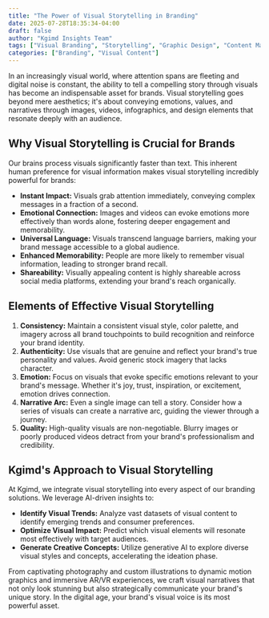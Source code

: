 ```yaml
---
title: "The Power of Visual Storytelling in Branding"
date: 2025-07-28T18:35:34-04:00
draft: false
author: "Kgimd Insights Team"
tags: ["Visual Branding", "Storytelling", "Graphic Design", "Content Marketing"]
categories: ["Branding", "Visual Content"]
---
```


In an increasingly visual world, where attention spans are fleeting and digital noise is constant, the ability to tell a compelling story through visuals has become an indispensable asset for brands. Visual storytelling goes beyond mere aesthetics; it's about conveying emotions, values, and narratives through images, videos, infographics, and design elements that resonate deeply with an audience.

## Why Visual Storytelling is Crucial for Brands

Our brains process visuals significantly faster than text. This inherent human preference for visual information makes visual storytelling incredibly powerful for brands:

*   **Instant Impact:** Visuals grab attention immediately, conveying complex messages in a fraction of a second.
*   **Emotional Connection:** Images and videos can evoke emotions more effectively than words alone, fostering deeper engagement and memorability.
*   **Universal Language:** Visuals transcend language barriers, making your brand message accessible to a global audience.
*   **Enhanced Memorability:** People are more likely to remember visual information, leading to stronger brand recall.
*   **Shareability:** Visually appealing content is highly shareable across social media platforms, extending your brand's reach organically.

## Elements of Effective Visual Storytelling

1.  **Consistency:** Maintain a consistent visual style, color palette, and imagery across all brand touchpoints to build recognition and reinforce your brand identity.
2.  **Authenticity:** Use visuals that are genuine and reflect your brand's true personality and values. Avoid generic stock imagery that lacks character.
3.  **Emotion:** Focus on visuals that evoke specific emotions relevant to your brand's message. Whether it's joy, trust, inspiration, or excitement, emotion drives connection.
4.  **Narrative Arc:** Even a single image can tell a story. Consider how a series of visuals can create a narrative arc, guiding the viewer through a journey.
5.  **Quality:** High-quality visuals are non-negotiable. Blurry images or poorly produced videos detract from your brand's professionalism and credibility.

## Kgimd's Approach to Visual Storytelling

At Kgimd, we integrate visual storytelling into every aspect of our branding solutions. We leverage AI-driven insights to:

*   **Identify Visual Trends:** Analyze vast datasets of visual content to identify emerging trends and consumer preferences.
*   **Optimize Visual Impact:** Predict which visual elements will resonate most effectively with target audiences.
*   **Generate Creative Concepts:** Utilize generative AI to explore diverse visual styles and concepts, accelerating the ideation phase.

From captivating photography and custom illustrations to dynamic motion graphics and immersive AR/VR experiences, we craft visual narratives that not only look stunning but also strategically communicate your brand's unique story. In the digital age, your brand's visual voice is its most powerful asset.